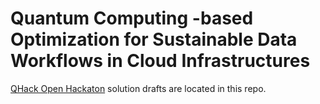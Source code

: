 # Quantum Computing -based Optimization for Sustainable Data Workflows in Cloud Infrastructures

[QHack Open Hackaton](https://github.com/XanaduAI/QHack/blob/master/Open_Hackathon.md) solution drafts are located in this repo.
